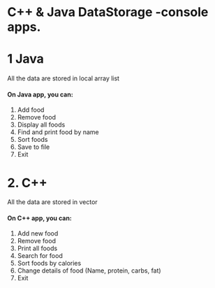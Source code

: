 ﻿# C++ & Java DataStorage -console apps. 

# 1 Java
All the data are stored in local array list
#### On Java app, you can:

1. Add food
2. Remove food
3. Display all foods
4. Find and print food by name
5. Sort foods 
6. Save to file
7. Exit


# 2. C++
All the data are stored in vector
#### On C++ app, you can:

1. Add new food
2. Remove food
3. Print all foods
4. Search for food
5. Sort foods by calories
6. Change details of food (Name, protein, carbs, fat)
7. Exit

